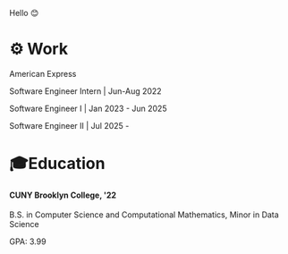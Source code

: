 Hello 😊

# ⚙️ Work
American Express 

Software Engineer Intern | Jun-Aug 2022 

Software Engineer I | Jan 2023 - Jun 2025

Software Engineer II | Jul 2025 - 

# 🎓Education 
#### CUNY Brooklyn College, '22
B.S. in Computer Science and Computational Mathematics,
Minor in Data Science

GPA: 3.99

<!--
**Mordyfier/Mordyfier** is a ✨ _special_ ✨ repository because its `README.md` (this file) appears on your GitHub profile.

Here are some ideas to get you started:

- 🔭 I’m currently working on ...
- 🌱 I’m currently learning ...
- 👯 I’m looking to collaborate on ...
- 🤔 I’m looking for help with ...
- 💬 Ask me about ...
- 📫 How to reach me: ...
- 😄 Pronouns: ...
- ⚡ Fun fact: ...
-->
